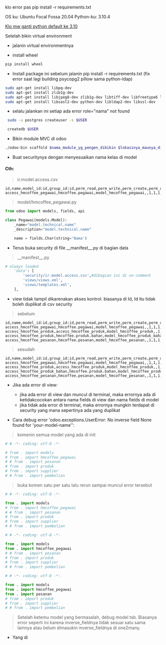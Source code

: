 klo error pas pip install -r requirements.txt

OS ku: Ubuntu Focal Fossa 20.04
Python-ku: 3.10.4

[Klo mw ganti python default ke 3.10](https://gist.github.com/rutcreate/c0041e842f858ceb455b748809763ddb)

Setelah bikin virtual environment

- jalanin virtual environmentnya

- install wheel
```cmd
pip install wheel
```
- Install package ini sebelum jalanin pip install -r requirements.txt (fix error saat lagi building psycopg2 pillow sama python-ldap)
```bash
sudo apt-get install libpq-dev
sudo apt-get install zlib1g-dev
sudo apt-get install libjpeg8-dev zlib1g-dev libtiff-dev libfreetype6 libfreetype6-dev libwebp-dev libopenjp2-7-dev libimagequant-dev libxcb1-dev libpng-dev
sudo apt-get install libsasl2-dev python-dev libldap2-dev libssl-dev
```

- selalu jalankan ini setiap ada error role="nama" not found
```bash
 sudo -u postgres createuser -s $USER

 createdb $USER
```

- Bikin module MVC di odoo
```bash
./odoo-bin scaffold $nama_module_yg_pengen_dibikin $lokasinya_maunya_dimana
```

- Buat securitynya dengan menyesuaikan nama kelas di model

#### Cth:
> ir.model.access.csv
```csv
id,name,model_id:id,group_id:id,perm_read,perm_write,perm_create,perm_unlink
access_hmcoffee_pegawai,hmcoffee.pegawai,model_hmcoffee_pegawai,,1,1,1,1
```
> model/hmcoffee_pegawai.py
```py
from odoo import models, fields, api

class Pegawai(models.Model):
    _name="model.technical.name"
    _description="model.technical.name"

    name = fields.Char(string='Nama')
```
- Terus buka security di file \_\_manifest\_\_.py di bagian data
> \_\_manifest\_\_.py
```py
# always loaded
    'data': [
        'security/ir.model.access.csv',#dibagian ini di un-comment
        'views/views.xml',
        'views/templates.xml',
    ],
```
- view tidak tampil dikarenakan akses kontrol. biasanya di Id, Id itu tidak boleh duplikat di csv security
> sebelum
```csv
id,name,model_id:id,group_id:id,perm_read,perm_write,perm_create,perm_unlink
access_hmcoffee_pegawai,hmcoffee.pegawai,model_hmcoffee_pegawai,,1,1,1,1
access_hmcoffee_produk,access_hmcoffee_produk,model_hmcoffee_produk,,1,1,1,1
access_hmcoffee_produk,hmcoffee.produk.bahan,model_hmcoffee_produk_bahan,,1,1,1,1
access_hmcoffee_pesanan,hmcoffee.pesanan,model_hmcoffee_pesanan,,1,1,1,1
```
> sesudah
```csv
id,name,model_id:id,group_id:id,perm_read,perm_write,perm_create,perm_unlink
access_hmcoffee_pegawai,hmcoffee.pegawai,model_hmcoffee_pegawai,,1,1,1,1
access_hmcoffee_produk,access_hmcoffee_produk,model_hmcoffee_produk,,1,1,1,1
access_hmcoffee_produk_bahan,hmcoffee.produk.bahan,model_hmcoffee_produk_bahan,,1,1,1,1
access_hmcoffee_pesanan,hmcoffee.pesanan,model_hmcoffee_pesanan,,1,1,1,1
```

- Jika ada error di view:
    - jika ada error di view dan muncul di terminal, maka errornya ada di ketidakcocokan antara nama fields di view dan nama fields di model
    - jika tidak ada error di terminal, maka errornya mungkin terdapat di security yang mana sepertinya ada yang duplikat

- Cara debug error 'odoo.exceptions.UserError: No inverse field None found for 'your-model-name'':
> komenin semua model yang ada di init
```py
# # -*- coding: utf-8 -*-

# from . import models
# from . import hmcoffee_pegawai
# # from . import pesanan
# from . import produk
# from . import supplier
# # from . import pembelian
```
> buka komen satu per satu lalu rerun sampai muncul error tersebut
```py
# # -*- coding: utf-8 -*-

from . import models
# from . import hmcoffee_pegawai
# # from . import pesanan
# from . import produk
# from . import supplier
# # from . import pembelian
```
```py
# # -*- coding: utf-8 -*-

from . import models
from . import hmcoffee_pegawai
# # from . import pesanan
# from . import produk
# from . import supplier
# # from . import pembelian
```
```py
# # -*- coding: utf-8 -*-

from . import models
from . import hmcoffee_pegawai
from . import pesanan
# from . import produk
# from . import supplier
# # from . import pembelian
```
> Setelah ketemu model yang bermasalah, debug model tsb. Biasanya error seperti ini karena inverse_fieldnya tidak sesuai satu sama lainnya atau belum dimasukin inverse_fieldnya di one2many.

- Yang di